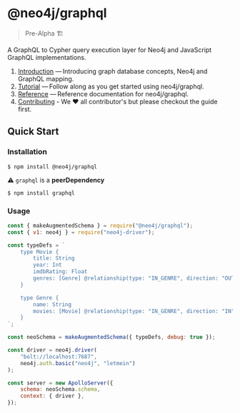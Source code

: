 # @neo4j/graphql

> Pre-Alpha 🏗

A GraphQL to Cypher query execution layer for Neo4j and JavaScript GraphQL implementations.


1. [Introduction](https://github.com/neo4j/graphql/blob/master/packages/graphql/docs/introduction.md) — Introducing graph database concepts, Neo4j and GraphQL mapping.
2. [Tutorial](https://github.com/neo4j/graphql/blob/master/packages/graphql/docs/tutorial.md) — Follow along as you get started using neo4j/graphql.
3. [Reference](https://github.com/neo4j/graphql/blob/master/packages/graphql/docs/reference.md) — Reference documentation for neo4j/graphql.
4. [Contributing](https://github.com/neo4j/graphql/blob/master/packages/graphql/CONTRIBUTING.md) - We ❤ all contributor's but please checkout the guide first. 

## Quick Start
### Installation

```
$ npm install @neo4j/graphql
```

⚠ `graphql` is a **peerDependency** 

```
$ npm install graphql
```

### Usage

```js
const { makeAugmentedSchema } = require("@neo4j/graphql");
const { v1: neo4j } = require("neo4j-driver");

const typeDefs = `
    type Movie {
        title: String
        year: Int
        imdbRating: Float
        genres: [Genre] @relationship(type: "IN_GENRE", direction: "OUT")
    }

    type Genre {
        name: String
        movies: [Movie] @relationship(type: "IN_GENRE", direction: "IN")
    }
`;

const neoSchema = makeAugmentedSchema({ typeDefs, debug: true });

const driver = neo4j.driver(
    "bolt://localhost:7687",
    neo4j.auth.basic("neo4j", "letmein")
);

const server = new ApolloServer({
    schema: neoSchema.schema,
    context: { driver },
});
```